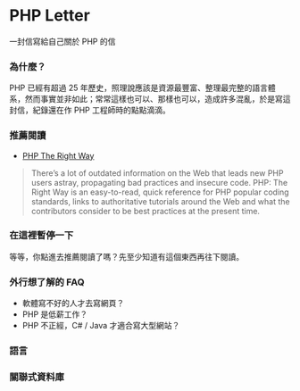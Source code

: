 # PHP Letter
一封信寫給自己關於 PHP 的信

### 為什麼？
PHP 已經有超過 25 年歷史，照理說應該是資源最豐富、整理最完整的語言體系，然而事實並非如此；常常這樣也可以、那樣也可以，造成許多混亂，於是寫這封信，紀錄還在作 PHP 工程師時的點點滴滴。

### 推薦閱讀
* [PHP The Right Way](https://phptherightway.com/)
> There’s a lot of outdated information on the Web that leads new PHP users astray, propagating bad practices and insecure code. PHP: The Right Way is an easy-to-read, quick reference for PHP popular coding standards, links to authoritative tutorials around the Web and what the contributors consider to be best practices at the present time.

### 在這裡暫停一下
等等，你點進去推薦閱讀了嗎？先至少知道有這個東西再往下閱讀。

### 外行想了解的 FAQ
- 軟體寫不好的人才去寫網頁？
- PHP 是低薪工作？
- PHP 不正經，C# / Java 才適合寫大型網站？

### 語言
### 關聯式資料庫
